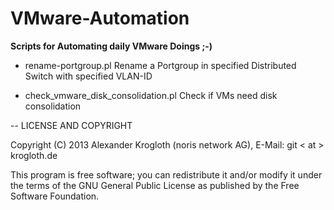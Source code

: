 VMware-Automation
=================

<b>Scripts for Automating daily VMware Doings ;-)</b>


* rename-portgroup.pl
  Rename a Portgroup in specified Distributed Switch with specified VLAN-ID

* check_vmware_disk_consolidation.pl
  Check if VMs need disk consolidation

--
LICENSE AND COPYRIGHT

Copyright (C) 2013 Alexander Krogloth (noris network AG), E-Mail: git < at > krogloth.de

This program is free software; you can redistribute it and/or modify it
under the terms of the GNU General Public License as published
by the Free Software Foundation.
